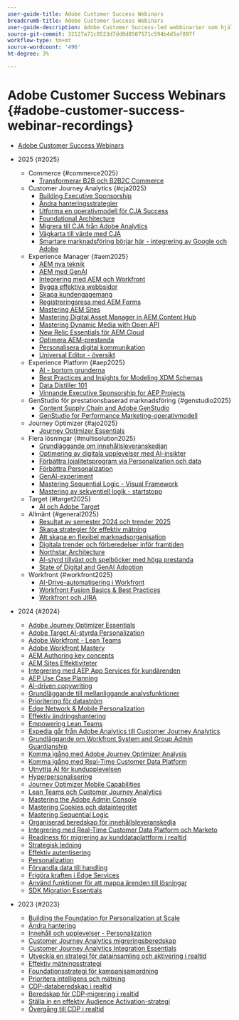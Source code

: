 ```yaml
---
user-guide-title: Adobe Customer Success Webinars
breadcrumb-title: Adobe Customer Success Webinars
user-guide-description: Adobe Customer Success-led webbinarier som hjälper er att optimera er investering i Adobe Experience Cloud. Få värdefulla insikter för att maximera värdet och öka användningen av Adobe lösningar.
source-git-commit: 32127a71c8523d7dd8d8507571c594b4d5af897f
workflow-type: tm+mt
source-wordcount: '496'
ht-degree: 3%

---
```



# Adobe Customer Success Webinars {#adobe-customer-success-webinar-recordings}

+ [Adobe Customer Success Webinars](overview.md)
+ 2025 {#2025}
   + Commerce {#commerce2025}
      + [Transformerar B2B och B2B2C Commerce](2025/transforming-b2b-commerce.md)
   + Customer Journey Analytics {#cja2025}
      + [Building Executive Sponsorship](2025/cja-success.md)
      + [Ändra hanteringsstrategier](2025/cja-adoption.md)
      + [Utforma en operativmodell för CJA Success](2025/cja-operating-model.md)
      + [Foundational Architecture](2025/cja-vision.md)
      + [Migrera till CJA från Adobe Analytics](2025/analytics-to-cja-migration.md)
      + [Vägkarta till värde med CJA](2025/roadmap-to-value-cja.md)
      + [Smartare marknadsföring börjar här - integrering av Google och Adobe](2025/smarter-marketing-starts-here-integrating-google-and-adobe.md)
   + Experience Manager {#aem2025}
      + [AEM nya teknik](2025/personalized-experiences-aem.md)
      + [AEM med GenAI](2025/aem-genai.md)
      + [Integrering med AEM och Workfront](2025/aem-workfront-integration.md)
      + [Bygga effektiva webbsidor](2025/build-effective-web-pages.md)
      + [Skapa kundengagemang](2025/driving-customer-engagement.md)
      + [Registreringsresa med AEM Forms](2025/payer-enrollment-journey.md)
      + [Mastering AEM Sites](2025/mastering-aem-sites.md)
      + [Mastering Digital Asset Manager in AEM Content Hub](2025/mastering-dam-aem-content-hub.md)
      + [Mastering Dynamic Media with Open API](2025/dynamic-media-open-ai.md)
      + [New Relic Essentials för AEM Cloud](2025/new-relic-essentials-aem-cloud.md)
      + [Optimera AEM-prestanda](2025/optimize-aem-performance.md)
      + [Personalisera digital kommunikation](2025/personalize-digital-communications.md)
      + [Universal Editor - översikt](2025/modern-aem-authoring.md)
   + Experience Platform {#aep2025}
      + [AI - bortom grunderna](2025/ai-beyond-basics.md)
      + [Best Practices and Insights for Modeling XDM Schemas](2025/model-xdm-schemas.md)
      + [Data Distiller 101](2025/data-distiller-101.md)
      + [Vinnande Executive Sponsorship for AEP Projects](2025/exec-sponsorship-aep-projects.md)
   + GenStudio för prestationsbaserad marknadsföring {#genstudio2025}
      + [Content Supply Chain and Adobe GenStudio](2025/csc-gen-studio.md)
      + [GenStudio for Performance Marketing-operativmodell](2025/genstudio-for-performance-marketing-operating-model.md)
   + Journey Optimizer {#ajo2025}
      + [Journey Optimizer Essentials](2025/journey-optimizer-essentials.md)
   + Flera lösningar {#multisolution2025}
      + [Grundläggande om innehållsleveranskedjan](2025/content-supply-chain-basics.md)
      + [Optimering av digitala upplevelser med AI-insikter](2025/accelerating-digital-experience-optimization.md)
      + [Förbättra lojalitetsprogram via Personalization och data](2025/enhance-loyalty-programs.md)
      + [Förbättra Personalization](2025/enhancing-personalization.md)
      + [GenAI-experiment](2025/gen-ai-experimentation.md)
      + [Mastering Sequential Logic - Visual Framework](2025/mastering-sequential-logic.md)
      + [Mastering av sekventiell logik - startstopp](2025/sequential-logic-start-stop.md)
   + Target {#target2025}
      + [AI och Adobe Target](2025/ai-adobe-target.md)
   + Allmänt {#general2025}
      + [Resultat av semester 2024 och trender 2025](2025/adobe-digital-insights.md)
      + [Skapa strategier för effektiv mätning](2025/impactful-insights.md)
      + [Att skapa en flexibel marknadsorganisation](2025/agile-marketing-organization.md)
      + [Digitala trender och förberedelser inför framtiden](2025/digital-trends-preparing-future.md)
      + [Northstar Architecture](2025/northstar-architecture.md)
      + [AI-styrd tillväxt och spelböcker med höga prestanda](2025/ai-driven-growth.md)
      + [State of Digital and GenAI Adoption](2025/state-of-digital-and-genai-adoption-webinar.md)
   + Workfront {#workfront2025}
      + [AI-Drive-automatisering i Workfront](2025/unlock-efficiency-ai-drive-automation-workfront.md)
      + [Workfront Fusion Basics &amp; Best Practices](2025/adobe-workfront-fusion-best-practices.md)
      + [Workfront och JIRA](2025/workfront-and-jira.md)

+ 2024 {#2024}
   + [Adobe Journey Optimizer Essentials](2024/ajo-essentials.md)
   + [Adobe Target AI-styrda Personalization](2024/ai-personalization.md)
   + [Adobe Workfront - Lean Teams](2024/workfront-lean-teams.md)
   + [Adobe Workfront Mastery](2024/workfront-mastery.md)
   + [AEM Authoring key concepts](2024/aem-authoring-concepts.md)
   + [AEM Sites Effektiviteter](2024/aem-sites-efficiencies.md)
   + [Integrering med AEP App Services för kundärenden](2024/aep-apps-services-integrations.md)
   + [AEP Use Case Planning](2024/aep-use-case-planning.md)
   + [AI-driven copywriting](2024/ai-copywriting.md)
   + [Grundläggande till mellanliggande analysfunktioner](2024/basic-to-intermediate-analysis-capabilities.md)
   + [Prioritering för dataström](2024/data-stream-prioritization.md)
   + [Edge Network &amp; Mobile Personalization](2024/edge-network-mobile-personalization.md)
   + [Effektiv ändringshantering](2024/effective-change-management.md)
   + [Empowering Lean Teams](2024/empowering-lean-teams.md)
   + [Expedia går från Adobe Analytics till Customer Journey Analytics](2024/expedia-aa-to-cja.md)
   + [Grundläggande om Workfront System and Group Admin Guardianship](2024/workfront-admin-guardianship.md)
   + [Komma igång med Adobe Journey Optimizer Analysis](2024/getting-started-ajo-analysis.md)
   + [Komma igång med Real-Time Customer Data Platform](2024/getting-started-rtcdp.md)
   + [Utnyttja AI för kundupplevelsen](2024/ai-customer-experience.md)
   + [Hyperpersonalisering](2024/hyperpersonalization.md)
   + [Journey Optimizer Mobile Capabilities](2024/journey-optimizer-mobile-capabilities.md)
   + [Lean Teams och Customer Journey Analytics](2024/lean-teams-cja.md)
   + [Mastering the Adobe Admin Console](2024/adobe-admin-console.md)
   + [Mastering Cookies och dataintegritet](2024/mastering-cookies-data-privacy.md)
   + [Mastering Sequential Logic](2024/sequential-logic.md)
   + [Organiserad beredskap för innehållsleveranskedja](2024/organizational-readiness-content-supply-chain.md)
   + [Integrering med Real-Time Customer Data Platform och Marketo](2024/aep-marketo-integration.md)
   + [Readiness för migrering av kunddataplattform i realtid](2024/rtcdp-migration-readiness.md)
   + [Strategisk ledning](2024/strategic-leadership.md)
   + [Effektiv autentisering](2024/streamline-authentication.md)
   + [Personalization](2024/target-personalization.md)
   + [Förvandla data till handling](2024/turning-data-into-action.md)
   + [Frigöra kraften i Edge Services](2024/edge-delivery-services.md)
   + [Använd funktioner för att mappa ärenden till lösningar](2024/use-case-mapping.md)
   + [SDK Migration Essentials](2024/web-sdk-migration.md)

+ 2023 {#2023}
   + [Building the Foundation for Personalization at Scale](2023/personalization-at-scale.md)
   + [Ändra hantering](2023/change-management.md)
   + [Innehåll och upplevelser - Personalization](2023/content-experiences-personalization.md)
   + [Customer Journey Analytics migreringsberedskap](2023/cja-migration-readiness.md)
   + [Customer Journey Analytics Integration Essentials](2023/cja-integration-essentials.md)
   + [Utveckla en strategi för datainsamling och aktivering i realtid](2023/data-collection-activation-strategy.md)
   + [Effektiv mätningsstrategi](2023/measurement-strategy.md)
   + [Foundationsstrategi för kampanjsamordning](2023/foundational-strategy-campaign.md)
   + [Prioritera intelligens och mätning](2023/intelligence-and-measurement.md)
   + [CDP-databeredskap i realtid](2023/rtcdp-migration-data-readiness.md)
   + [Beredskap för CDP-migrering i realtid](2023/rtcdp-migration-readiness.md)
   + [Ställa in en effektiv Audience Activation-strategi](2023/audience-activation.md)
   + [Övergång till CDP i realtid](2023/aam-to-rtcdp.md)
